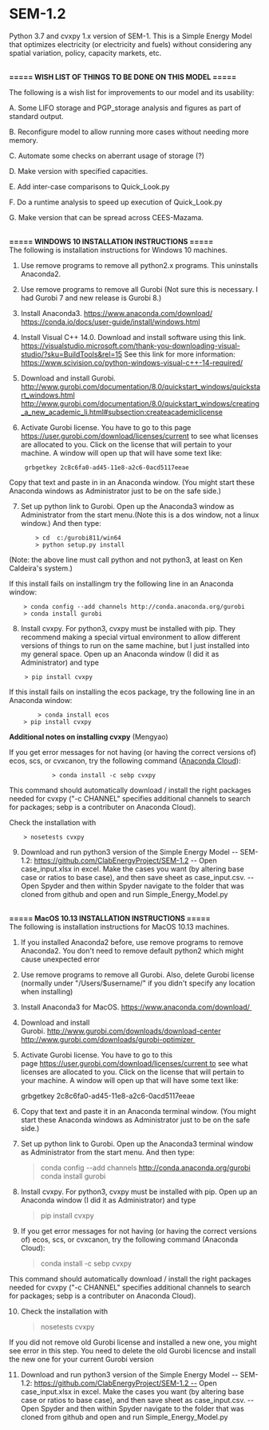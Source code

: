 # SEM-1.2
Python 3.7 and cvxpy 1.x version of SEM-1. This is a Simple Energy Model that optimizes electricity (or electricity
and fuels) without considering any spatial variation, policy, capacity markets, etc.

<br>
<b>=====  WISH LIST OF THINGS TO BE DONE ON THIS MODEL  =====</b>
<br>

The following is a wish list for improvements to our model and its usability:

A. Some LIFO storage and PGP_storage analysis and figures as part of standard output.

B. Reconfigure model to allow running more cases without needing more memory.

C. Automate some checks on aberrant usage of storage (?)

D. Make version with specified capacities.

E. Add inter-case comparisons to Quick_Look.py

F. Do a runtime analysis to speed up execution of Quick_Look.py

G. Make version that can be spread across CEES-Mazama.

<br>
<b>=====  WINDOWS 10 INSTALLATION INSTRUCTIONS  ===== </b>
<br>
The following is installation instructions for Windows 10 machines.

1. Use remove programs to remove all python2.x programs. This uninstalls Anaconda2.

2. Use remove programs to remove all Gurobi (Not sure this is necessary. I had Gurobi 7 and new release is Gurobi 8.)

3. Install Anaconda3. https://www.anaconda.com/download/ https://conda.io/docs/user-guide/install/windows.html

4. Install Visual C++ 14.0.  Download and install software using this link. https://visualstudio.microsoft.com/thank-you-downloading-visual-studio/?sku=BuildTools&rel=15 See this link for more information: https://www.scivision.co/python-windows-visual-c++-14-required/

5. Download and install Gurobi. http://www.gurobi.com/documentation/8.0/quickstart_windows/quickstart_windows.html http://www.gurobi.com/documentation/8.0/quickstart_windows/creating_a_new_academic_li.html#subsection:createacademiclicense

6. Activate Gurobi license. You have to go to this page https://user.gurobi.com/download/licenses/current to see what licenses are allocated to you. Click on the license that will pertain to your machine. A window will open up that will have some text like:

		grbgetkey 2c8c6fa0-ad45-11e8-a2c6-0acd5117eeae

Copy that text and paste in in an Anaconda window. (You might start these Anaconda windows as Administrator just to be on the safe side.)

7. Set up python link to Gurobi. Open up the Anaconda3 window as Administrator from the start menu.(Note this is a dos window, not a linux window.) And then type:

	       > cd  c:/gurobi811/win64
	       > python setup.py install
	       
(Note: the above line must call python and not python3, at least on Ken Caldeira's system.)

If this install fails on installingm try the following line in an Anaconda window:

		> conda config --add channels http://conda.anaconda.org/gurobi
		> conda install gurobi

8. Install cvxpy. For python3, cvxpy must be installed with pip. They recommend making a special virtual environment to allow different versions of things to run on the same machine, but I just installed into my general space.  Open up an Anaconda window (I did it as Administrator) and type

		> pip install cvxpy 

If this install fails on installing the ecos package, try the following line in an Anaconda window:

	        > conda install ecos
		> pip install cvxpy

<b>Additional notes on installing cvxpy</b> (Mengyao)

If you get error messages for not having (or having the correct versions of) ecos, scs, or cvxcanon, try the following command (<a href="https://anaconda.org/sebp/cvxpy">Anaconda Cloud</a>): 

                > conda install -c sebp cvxpy

This command should automatically download / install the right packages needed for cvxpy ("-c CHANNEL" specifies additional channels to search for packages; sebp is a contributer on Anaconda Cloud).

Check the installation with

		> nosetests cvxpy 

9. Download and run python3 version of the Simple Energy Model -- SEM-1.2: https://github.com/ClabEnergyProject/SEM-1.2
-- Open case_input.xlsx in excel. Make the cases you want (by altering base case or ratios to base case), and then save sheet as case_input.csv.
-- Open Spyder and then within Spyder navigate to the folder that was cloned from github and open and run Simple_Energy_Model.py


<br>
<b>=====  MacOS 10.13 INSTALLATION INSTRUCTIONS  ===== </b>
<br>
The following is installation instructions for MacOS 10.13 machines.

1. If you installed Anaconda2 before, use remove programs to remove Anaconda2. You don't need to remove default python2 which might cause unexpected error 

2. Use remove programs to remove all Gurobi. Also, delete Gurobi license (normally under "/Users/$username/" if you didn't specify any location when installing) 

3. Install Anaconda3 for MacOS. https://www.anaconda.com/download/ 

4. Download and install Gurobi. http://www.gurobi.com/downloads/download-center  http://www.gurobi.com/downloads/gurobi-optimizer 

5. Activate Gurobi license. You have to go to this page https://user.gurobi.com/download/licenses/current to see what licenses are allocated to you. Click on the license that will pertain to your machine. A window will open up that will have some text like:  

	grbgetkey 2c8c6fa0-ad45-11e8-a2c6-0acd5117eeae

6. Copy that text and paste it in an Anaconda terminal window. (You might start these Anaconda windows as Administrator just to be on the safe side.)

7. Set up python link to Gurobi. Open up the Anaconda3 terminal window as Administrator from the start menu. And then type: 

	> conda config --add channels http://conda.anaconda.org/gurobi	
	> conda install gurobi

8. Install cvxpy. For python3, cvxpy must be installed with pip. Open up an Anaconda window (I did it as Administrator) and type  

	> pip install cvxpy 

9. If you get error messages for not having (or having the correct versions of) ecos, scs, or cvxcanon, try the following command (Anaconda Cloud):

	> conda install -c sebp cvxpy

This command should automatically download / install the right packages needed for cvxpy ("-c CHANNEL" specifies additional channels to search for packages; sebp is a contributer on Anaconda Cloud).

10. Check the installation with

	> nosetests cvxpy 

If you did not remove old Gurobi license and installed a new one, you might see error in this step. You need to delete the old Gurobi licencse and install the new one for your current Gurobi version

11. Download and run python3 version of the Simple Energy Model -- SEM-1.2: https://github.com/ClabEnergyProject/SEM-1.2 -- Open case_input.xlsx in excel. Make the cases you want (by altering base case or ratios to base case), and then save sheet as case_input.csv. -- Open Spyder and then within Spyder navigate to the folder that was cloned from github and open and run Simple_Energy_Model.py

